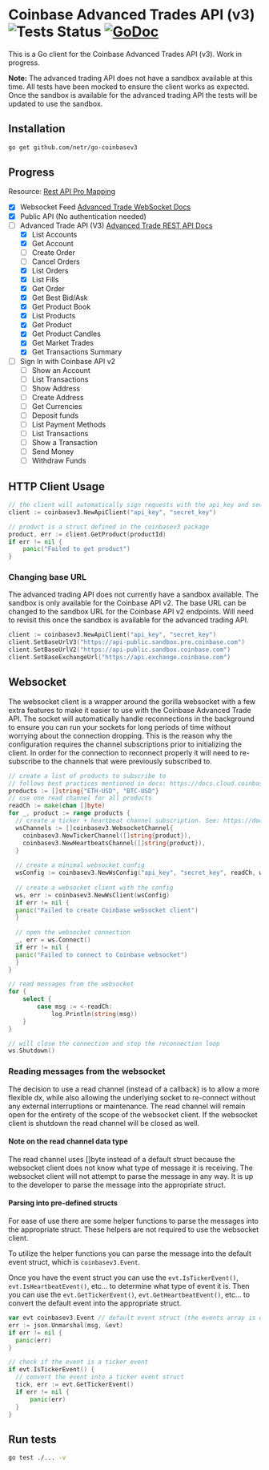 # Coinbase Advanced Trades API (v3) ![Tests Status](https://github.com/netr/go-coinbasev3/actions/workflows/ci.yml/badge.svg) [![GoDoc](https://godoc.org/github.com/netr/go-coinbasev3?status.svg)](https://godoc.org/github.com/netr/go-coinbasev3)
This is a Go client for the Coinbase Advanced Trades API (v3). Work in progress. 

**Note:** The advanced trading API does not have a sandbox available at this time. All tests have been mocked to ensure the client works as expected. Once the sandbox is available for the advanced trading API the tests will be updated to use the sandbox.

## Installation

```bash
go get github.com/netr/go-coinbasev3
```

## Progress
Resource: [Rest API Pro Mapping](https://docs.cloud.coinbase.com/advanced-trade-api/docs/rest-api-pro-mapping)
- [X] Websocket Feed [Advanced Trade WebSocket Docs](https://docs.cloud.coinbase.com/advanced-trade-api/docs/ws-overview)
- [X] Public API (No authentication needed)
- [ ] Advanced Trade API (V3) [Advanced Trade REST API Docs](https://docs.cloud.coinbase.com/advanced-trade-api/docs/rest-api-overview)
    - [x] List Accounts
    - [x] Get Account
    - [ ] Create Order
    - [ ] Cancel Orders
    - [X] List Orders
    - [X] List Fills
    - [X] Get Order
    - [X] Get Best Bid/Ask
    - [X] Get Product Book
    - [X] List Products
    - [X] Get Product
    - [X] Get Product Candles
    - [X] Get Market Trades
    - [X] Get Transactions Summary
- [ ] Sign In with Coinbase API v2
  - [ ] Show an Account
  - [ ] List Transactions
  - [ ] Show Address
  - [ ] Create Address
  - [ ] Get Currencies
  - [ ] Deposit funds
  - [ ] List Payment Methods
  - [ ] List Transactions
  - [ ] Show a Transaction
  - [ ] Send Money
  - [ ] Withdraw Funds

## HTTP Client Usage

```go
// the client will automatically sign requests with the api_key and secret_key using req's OnBeforeRequest callback
client := coinbasev3.NewApiClient("api_key", "secret_key")

// product is a struct defined in the coinbasev3 package
product, err := client.GetProduct(productId)
if err != nil {
    panic("Failed to get product")
}
```

### Changing base URL

The advanced trading API does not currently have a sandbox available. The sandbox is only available for the Coinbase API v2. The base URL can be changed to the sandbox URL for the Coinbase API v2 endpoints. Will need to revisit this once the sandbox is available for the advanced trading API. 

```go
client := coinbasev3.NewApiClient("api_key", "secret_key")
client.SetBaseUrlV3("https://api-public.sandbox.pro.coinbase.com")
client.SetBaseUrlV2("https://api-public.sandbox.coinbase.com")
client.SetBaseExchangeUrl("https://api.exchange.coinbase.com")
```

## Websocket

The websocket client is a wrapper around the gorilla websocket with a few extra features to make it easier to use with the Coinbase Advanced Trade API.
The socket will automatically handle reconnections in the background to ensure you can run your sockets for long periods of time without worrying about the connection dropping. This is the reason why the configuration requires the channel subscriptions prior to initializing the client. In order for the connection to reconnect properly it will need to re-subscribe to the channels that were previously subscribed to.

```go
// create a list of products to subscribe to 
// follows best practices mentioned in docs: https://docs.cloud.coinbase.com/advanced-trade-api/docs/ws-best-practices)
products := []string{"ETH-USD", "BTC-USD"}
// use one read channel for all products
readCh := make(chan []byte)
for _, product := range products {
  // create a ticker + heartbeat channel subscription. See: https://docs.cloud.coinbase.com/advanced-trade-api/docs/ws-channels
  wsChannels := []coinbasev3.WebsocketChannel{
    coinbasev3.NewTickerChannel([]string{product}),
    coinbasev3.NewHeartbeatsChannel([]string{product}),
  }
  
  // create a minimal websocket config
  wsConfig := coinbasev3.NewWsConfig("api_key", "secret_key", readCh, wsChannels)
  
  // create a websocket client with the config
  ws, err := coinbasev3.NewWsClient(wsConfig)
  if err != nil {
  panic("Failed to create Coinbase websocket client")
  }
  
  // open the websocket connection
  _, err = ws.Connect()
  if err != nil {
  panic("Failed to connect to Coinbase websocket")
  }
}

// read messages from the websocket
for {
    select {
        case msg := <-readCh:
            log.Println(string(msg))
    }
}

// will close the connection and stop the reconnection loop
ws.Shutdown()
```

### Reading messages from the websocket
The decision to use a read channel (instead of a callback) is to allow a more flexible dx, while also allowing the underlying socket to re-connect without any external interruptions or maintenance. The read channel will remain open for the entirety of the scope of the websocket client. If the websocket client is shutdown the read channel will be closed as well.

#### Note on the read channel data type
The read channel uses []byte instead of a default struct because the websocket client does not know what type of message it is receiving. The websocket client will not attempt to parse the message in any way. It is up to the developer to parse the message into the appropriate struct.

#### Parsing into pre-defined structs
For ease of use there are some helper functions to parse the messages into the appropriate struct. These helpers are not required to use the websocket client.

To utilize the helper functions you can parse the message into the default event struct, which is `coinbasev3.Event`.

Once you have the event struct you can use the `evt.IsTickerEvent()`, `evt.IsHeartbeatEvent()`, etc... to determine what type of event it is. Then you can use the `evt.GetTickerEvent()`, `evt.GetHeartbeatEvent()`, etc... to convert the default event into the appropriate struct.

```go
var evt coinbasev3.Event // default event struct (the events array is defined as an interface{})
err := json.Unmarshal(msg, &evt)
if err != nil {
  panic(err)
}

// check if the event is a ticker event
if evt.IsTickerEvent() {
  // convert the event into a ticker event struct
  tick, err := evt.GetTickerEvent()
  if err != nil {
      panic(err)
  }
}
```
## Run tests

```bash
go test ./... -v
```
